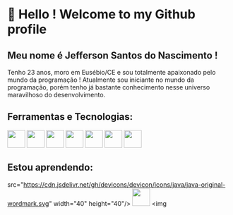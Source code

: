 # 👋 Hello ! Welcome to my Github profile

## Meu nome é Jefferson Santos do Nascimento ! 

Tenho 23 anos, moro em Eusébio/CE e sou totalmente apaixonado pelo mundo da programação ! Atualmente sou iniciante no mundo da programação, porém tenho já bastante conhecimento nesse universo maravilhoso do desenvolvimento. 



## Ferramentas e Tecnologias:

<img src="https://cdn.jsdelivr.net/gh/devicons/devicon/icons/c/c-original.svg" width="40" height="40"/> <img src="https://cdn.jsdelivr.net/gh/devicons/devicon/icons/bash/bash-original.svg" width="40" height="40"/> <img src="https://cdn.jsdelivr.net/gh/devicons/devicon/icons/debian/debian-original-wordmark.svg" width="40" height="40"/> <img src="https://cdn.jsdelivr.net/gh/devicons/devicon/icons/git/git-original.svg" width="40" height="40"/> <img src="https://cdn.jsdelivr.net/gh/devicons/devicon/icons/github/github-original-wordmark.svg" width="40" height="40"/> <img src="https://cdn.jsdelivr.net/gh/devicons/devicon/icons/linux/linux-original.svg" width="40" height="40"/> <img src="https://cdn.jsdelivr.net/gh/devicons/devicon/icons/latex/latex-original.svg" width="40" height="40"/>
          
          
## Estou aprendendo:
src="https://cdn.jsdelivr.net/gh/devicons/devicon/icons/java/java-original-wordmark.svg" width="40" height="40"/> <img
src="https://cdn.jsdelivr.net/gh/devicons/devicon/icons/django/django-plain-wordmark.svg" width="40" height="40"/> <img
